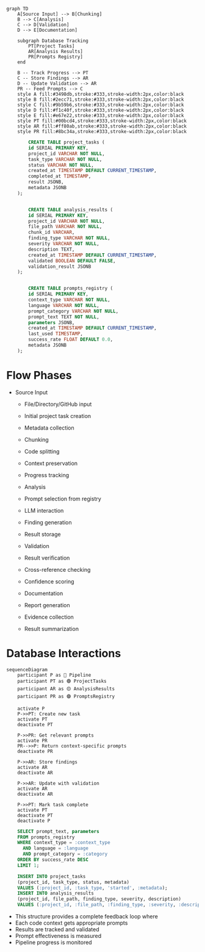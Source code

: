 ```mermaid
graph TD
    A[Source Input] --> B[Chunking]
    B --> C[Analysis]
    C --> D[Validation]
    D --> E[Documentation]
    
    subgraph Database Tracking
        PT[Project Tasks]
        AR[Analysis Results]
        PR[Prompts Registry]
    end
    
    B -- Track Progress --> PT
    C -- Store Findings --> AR
    D -- Update Validation --> AR
    PR -- Feed Prompts --> C
    style A fill:#3498db,stroke:#333,stroke-width:2px,color:black
    style B fill:#2ecc71,stroke:#333,stroke-width:2px,color:black
    style C fill:#9b59b6,stroke:#333,stroke-width:2px,color:black
    style D fill:#f1c40f,stroke:#333,stroke-width:2px,color:black
    style E fill:#e67e22,stroke:#333,stroke-width:2px,color:black
    style PT fill:#00bcd4,stroke:#333,stroke-width:2px,color:black
    style AR fill:#ff80ab,stroke:#333,stroke-width:2px,color:black
    style PR fill:#8bc34a,stroke:#333,stroke-width:2px,color:black
```

```sql
        CREATE TABLE project_tasks (
        id SERIAL PRIMARY KEY,
        project_id VARCHAR NOT NULL,
        task_type VARCHAR NOT NULL,
        status VARCHAR NOT NULL,
        created_at TIMESTAMP DEFAULT CURRENT_TIMESTAMP,
        completed_at TIMESTAMP,
        result JSONB,
        metadata JSONB
    );


        CREATE TABLE analysis_results (
        id SERIAL PRIMARY KEY,
        project_id VARCHAR NOT NULL,
        file_path VARCHAR NOT NULL,
        chunk_id VARCHAR,
        finding_type VARCHAR NOT NULL,
        severity VARCHAR NOT NULL,
        description TEXT,
        created_at TIMESTAMP DEFAULT CURRENT_TIMESTAMP,
        validated BOOLEAN DEFAULT FALSE,
        validation_result JSONB
    );


        CREATE TABLE prompts_registry (
        id SERIAL PRIMARY KEY,
        context_type VARCHAR NOT NULL,
        language VARCHAR NOT NULL,
        prompt_category VARCHAR NOT NULL,
        prompt_text TEXT NOT NULL,
        parameters JSONB,
        created_at TIMESTAMP DEFAULT CURRENT_TIMESTAMP,
        last_used TIMESTAMP,
        success_rate FLOAT DEFAULT 0.0,
        metadata JSONB
    );
```

# Flow Phases
* Source Input

    * File/Directory/GitHub input
    * Initial project task creation
    * Metadata collection
    * Chunking

    * Code splitting
    * Context preservation
    * Progress tracking
    * Analysis

    * Prompt selection from registry
    * LLM interaction
    * Finding generation
    * Result storage
    * Validation

    * Result verification
    * Cross-reference checking
    * Confidence scoring
    * Documentation

    * Report generation
    * Evidence collection
    * Result summarization

# Database Interactions

```mermaid
sequenceDiagram
    participant P as 🔷 Pipeline
    participant PT as 🟢 ProjectTasks
    participant AR as 🟡 AnalysisResults
    participant PR as 🟣 PromptsRegistry
    
    activate P
    P->>PT: Create new task
    activate PT
    deactivate PT
    
    P->>PR: Get relevant prompts
    activate PR
    PR-->>P: Return context-specific prompts
    deactivate PR
    
    P->>AR: Store findings
    activate AR
    deactivate AR
    
    P->>AR: Update with validation
    activate AR
    deactivate AR
    
    P->>PT: Mark task complete
    activate PT
    deactivate PT
    deactivate P
```

```sql
    SELECT prompt_text, parameters 
    FROM prompts_registry 
    WHERE context_type = :context_type 
      AND language = :language 
      AND prompt_category = :category
    ORDER BY success_rate DESC 
    LIMIT 1;

    INSERT INTO project_tasks 
    (project_id, task_type, status, metadata)
    VALUES (:project_id, :task_type, 'started', :metadata);
    INSERT INTO analysis_results 
    (project_id, file_path, finding_type, severity, description)
    VALUES (:project_id, :file_path, :finding_type, :severity, :description);
```


* This structure provides a complete feedback loop where
* Each code context gets appropriate prompts
* Results are tracked and validated
* Prompt effectiveness is measured
* Pipeline progress is monitored